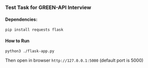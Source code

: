 ### Test Task for GREEN-API Interview

#### Dependencies:

``pip install requests flask``

#### How to Run

``python3 ./flask-app.py``

Then open in browser ``http://127.0.0.1:5000`` (default port is 5000)

